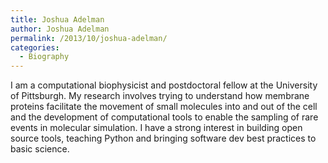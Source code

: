 ```yaml
---
title: Joshua Adelman
author: Joshua Adelman
permalink: /2013/10/joshua-adelman/
categories:
  - Biography
---
```

I am a computational biophysicist and postdoctoral fellow at the University of Pittsburgh. My research involves trying to understand how membrane proteins facilitate the movement of small molecules into and out of the cell and the development of computational tools to enable the sampling of rare events in molecular simulation. I have a strong interest in building open source tools, teaching Python and bringing software dev best practices to basic science.
